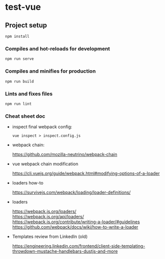 # test-vue

## Project setup
```
npm install
```

### Compiles and hot-reloads for development
```
npm run serve
```

### Compiles and minifies for production
```
npm run build
```

### Lints and fixes files
```
npm run lint
```

### Cheat sheet doc
- inspect final webpack config:

    `vue inspect > inspect.config.js`
- webpack chain:

    https://github.com/mozilla-neutrino/webpack-chain

- vue webpack chain modification

    https://cli.vuejs.org/guide/webpack.html#modifying-options-of-a-loader
    
- loaders how-to

    https://survivejs.com/webpack/loading/loader-definitions/
    
- loaders

    https://webpack.js.org/loaders/    
    https://webpack.js.org/api/loaders/
    https://webpack.js.org/contribute/writing-a-loader/#guidelines
    https://github.com/webpack/docs/wiki/how-to-write-a-loader
    
- Templates review from LinkedIn (old)

    https://engineering.linkedin.com/frontend/client-side-templating-throwdown-mustache-handlebars-dustjs-and-more